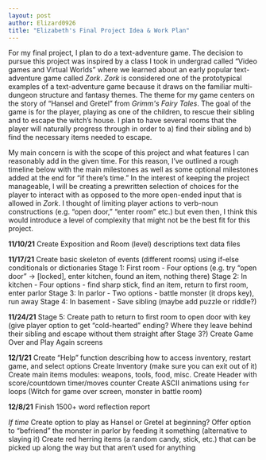 ```yaml
---
layout: post
author: Elizard0926
title: "Elizabeth's Final Project Idea & Work Plan"
---
```


For my final project, I plan to do a text-adventure game. The decision to pursue this project was inspired by a class I took in undergrad called “Video games and Virtual Worlds” where we learned about an early popular text-adventure game called *Zork*. *Zork* is considered one of the prototypical examples of a text-adventure game because it draws on the familiar multi-dungeon structure and fantasy themes. The theme for my game centers on the story of “Hansel and Gretel” from *Grimm's Fairy Tales*. The goal of the game is for the player, playing as one of the children, to rescue their sibling and to escape the witch’s house. I plan to have several rooms that the player will naturally progress through in order to a) find their sibling and b) find the necessary items needed to escape.

My main concern is with the scope of this project and what features I can reasonably add in the given time. For this reason, I’ve outlined a rough timeline below with the main milestones as well as some optional milestones added at the end for “if there’s time.” In the interest of keeping the project manageable, I will be creating a prewritten selection of choices for the player to interact with as opposed to the more open-ended input that is allowed in *Zork*. I thought of limiting player actions to verb-noun constructions (e.g. “open door,” “enter room” etc.) but even then, I think this would introduce a level of complexity that might not be the best fit for this project.

**11/10/21**
Create Exposition and Room (level) descriptions text data files

**11/17/21**
Create basic skeleton of events (different rooms) using if-else conditionals or dictionaries
Stage 1: First room - Four options (e.g. try “open door” → [locked], enter kitchen, found an item, nothing there)
Stage 2: In kitchen - Four options - find sharp stick, find an item, return to first room, enter parlor
Stage 3: In parlor - Two options - battle monster (it drops key), run away
Stage 4: In basement - Save sibling (maybe add puzzle or riddle?)

**11/24/21**
Stage 5: Create path to return to first room to open door with key (give player option to get “cold-hearted” ending? Where they leave behind their sibling and escape without them straight after Stage 3?)
Create Game Over and Play Again screens

**12/1/21**
Create “Help” function describing how to access inventory, restart game, and select options
Create Inventory (make sure you can exit out of it)
Create main items modules: weapons, tools, food, misc.
Create Header with score/countdown timer/moves counter
Create ASCII animations using `for` loops (Witch for game over screen, monster in battle room)

**12/8/21**
Finish 1500+ word reflection report

*If time*
Create option to play as Hansel or Gretel at beginning?
Offer option to “befriend” the monster in parlor by feeding it something (alternative to slaying it)
Create red herring items (a random candy, stick, etc.) that can be picked up along the way but that aren’t used for anything
